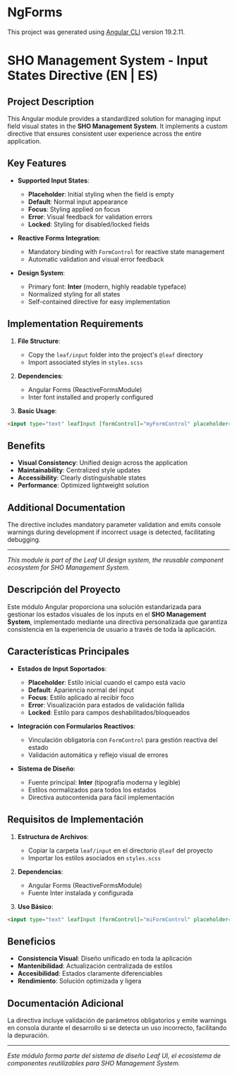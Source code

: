 # NgForms

This project was generated using [Angular CLI](https://github.com/angular/angular-cli) version 19.2.11.

# SHO Management System - Input States Directive (EN | ES)

## Project Description

This Angular module provides a standardized solution for managing input field visual states in the **SHO Management System**. It implements a custom directive that ensures consistent user experience across the entire application.

## Key Features

- **Supported Input States**:

  - **Placeholder**: Initial styling when the field is empty
  - **Default**: Normal input appearance
  - **Focus**: Styling applied on focus
  - **Error**: Visual feedback for validation errors
  - **Locked**: Styling for disabled/locked fields

- **Reactive Forms Integration**:

  - Mandatory binding with `FormControl` for reactive state management
  - Automatic validation and visual error feedback

- **Design System**:
  - Primary font: **Inter** (modern, highly readable typeface)
  - Normalized styling for all states
  - Self-contained directive for easy implementation

## Implementation Requirements

1. **File Structure**:

   - Copy the `leaf/input` folder into the project's `@leaf` directory
   - Import associated styles in `styles.scss`

2. **Dependencies**:

   - Angular Forms (ReactiveFormsModule)
   - Inter font installed and properly configured

3. **Basic Usage**:

```html
<input type="text" leafInput [formControl]="myFormControl" placeholder="Example" />
```

## Benefits

- **Visual Consistency**: Unified design across the application
- **Maintainability**: Centralized style updates
- **Accessibility**: Clearly distinguishable states
- **Performance**: Optimized lightweight solution

## Additional Documentation

The directive includes mandatory parameter validation and emits console warnings during development if incorrect usage is detected, facilitating debugging.

---

_This module is part of the Leaf UI design system, the reusable component ecosystem for SHO Management System._

## Descripción del Proyecto

Este módulo Angular proporciona una solución estandarizada para gestionar los estados visuales de los inputs en el **SHO Management System**, implementado mediante una directiva personalizada que garantiza consistencia en la experiencia de usuario a través de toda la aplicación.

## Características Principales

- **Estados de Input Soportados**:

  - **Placeholder**: Estilo inicial cuando el campo está vacío
  - **Default**: Apariencia normal del input
  - **Focus**: Estilo aplicado al recibir foco
  - **Error**: Visualización para estados de validación fallida
  - **Locked**: Estilo para campos deshabilitados/bloqueados

- **Integración con Formularios Reactivos**:

  - Vinculación obligatoria con `FormControl` para gestión reactiva del estado
  - Validación automática y reflejo visual de errores

- **Sistema de Diseño**:
  - Fuente principal: **Inter** (tipografía moderna y legible)
  - Estilos normalizados para todos los estados
  - Directiva autocontenida para fácil implementación

## Requisitos de Implementación

1. **Estructura de Archivos**:

   - Copiar la carpeta `leaf/input` en el directorio `@leaf` del proyecto
   - Importar los estilos asociados en `styles.scss`

2. **Dependencias**:

   - Angular Forms (ReactiveFormsModule)
   - Fuente Inter instalada y configurada

3. **Uso Básico**:

```html
<input type="text" leafInput [formControl]="miFormControl" placeholder="Ejemplo" />
```

## Beneficios

- **Consistencia Visual**: Diseño unificado en toda la aplicación
- **Mantenibilidad**: Actualización centralizada de estilos
- **Accesibilidad**: Estados claramente diferenciables
- **Rendimiento**: Solución optimizada y ligera

## Documentación Adicional

La directiva incluye validación de parámetros obligatorios y emite warnings en consola durante el desarrollo si se detecta un uso incorrecto, facilitando la depuración.

---

_Este módulo forma parte del sistema de diseño Leaf UI, el ecosistema de componentes reutilizables para SHO Management System._
